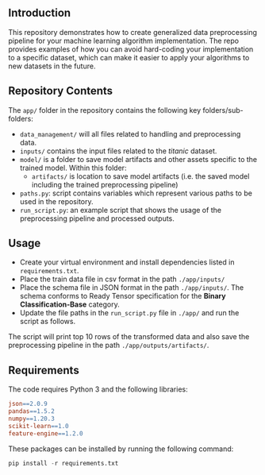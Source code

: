 ## Introduction

This repository demonstrates how to create generalized data preprocessing pipeline for your machine learning algorithm implementation. The repo provides examples of how you can avoid hard-coding your implementation to a specific dataset, which can make it easier to apply your algorithms to new datasets in the future.

## Repository Contents

The `app/` folder in the repository contains the following key folders/sub-folders:

- `data_management/` will all files related to handling and preprocessing data.
- `inputs/` contains the input files related to the _titanic_ dataset.
- `model/` is a folder to save model artifacts and other assets specific to the trained model. Within this folder:
  - `artifacts/` is location to save model artifacts (i.e. the saved model including the trained preprocessing pipeline)
- `paths.py`: script contains variables which represent various paths to be used in the repository.
- `run_script.py`: an example script that shows the usage of the preprocessing pipeline and processed outputs.

## Usage

- Create your virtual environment and install dependencies listed in `requirements.txt`.
- Place the train data file in csv format in the path `./app/inputs/`
- Place the schema file in JSON format in the path `./app/inputs/`. The schema conforms to Ready Tensor specification for the **Binary Classification-Base** category.
- Update the file paths in the `run_script.py` file in `./app/` and run the script as follows.

The script will print top 10 rows of the transformed data and also save the preprocessing pipeline in the path `./app/outputs/artifacts/`.

## Requirements

The code requires Python 3 and the following libraries:

```makefile
json==2.0.9
pandas==1.5.2
numpy==1.20.3
scikit-learn==1.0
feature-engine==1.2.0
```

These packages can be installed by running the following command:

```python
pip install -r requirements.txt
```
